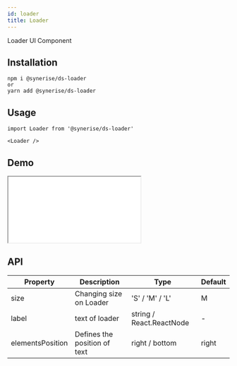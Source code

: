```yaml
---
id: loader
title: Loader
---
```


Loader UI Component

## Installation
```
npm i @synerise/ds-loader
or
yarn add @synerise/ds-loader
```

## Usage
```
import Loader from '@synerise/ds-loader'

<Loader />

```

## Demo

<iframe src="/storybook-static/iframe.html?id=components-loader--default"></iframe>

## API

| Property         | Description                  | Type                      | Default     |
| ---------------- | ---------------------------- | ------------------------- | ----------- |
| size             | Changing size on Loader      | 'S' / 'M' / 'L'                    | M           |
| label            | text of loader               | string / React.ReactNode  | -           |
| elementsPosition | Defines the position of text | right / bottom            | right       |

